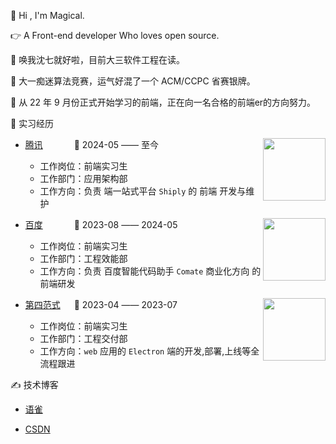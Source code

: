 👋 Hi , I'm Magical.
 
👉 A Front-end developer Who loves open source.

👻 唤我沈七就好啦，目前大三软件工程在读。

🎈 大一痴迷算法竞赛，运气好混了一个 ACM/CCPC 省赛银牌。

🚗 从 22 年 9 月份正式开始学习的前端，正在向一名合格的前端er的方向努力。

💼 实习经历

<img align="right" width="100" height="100" src="https://github.com/Magicalboys/Magicalboys/assets/98963572/927b39f6-8927-470b-9244-8b1e7cb9996b" />

- [腾讯]() &emsp;&emsp;&emsp; 📌 2024-05 —— 至今

  - 工作岗位：前端实习生
  - 工作部门：应用架构部
  - 工作方向：负责  端一站式平台 `Shiply` 的 前端 开发与维护

<img align="right" width="100" height="100" src="https://comate.baidu.com/images/comate.png" />

- [百度]() &emsp;&emsp;&emsp; 📌 2023-08 —— 2024-05

  - 工作岗位：前端实习生
  - 工作部门：工程效能部
  - 工作方向：负责 百度智能代码助手 `Comate` 商业化方向 的前端研发
 
<img align="right" width="100" height="100" src="https://img.bosszhipin.com/beijin/upload/com/workfeel/20210902/7bf6f160950405e98e132c109931137dc49cec6551953cb055c35eea20ce448d12dac96826844a94.jpg" />

- [第四范式](https://www.4paradigm.com/about/index.html) &emsp; 📌 2023-04 —— 2023-07

  - 工作岗位：前端实习生
  - 工作部门：工程交付部
  - 工作方向：`web` 应用的 `Electron` 端的开发,部署,上线等全流程跟进
 

✍️ 技术博客

  - [语雀](https://www.yuque.com/magicalboy)

  - [CSDN](https://blog.csdn.net/m0_66139206?spm=1011.2441.3001.5343)

